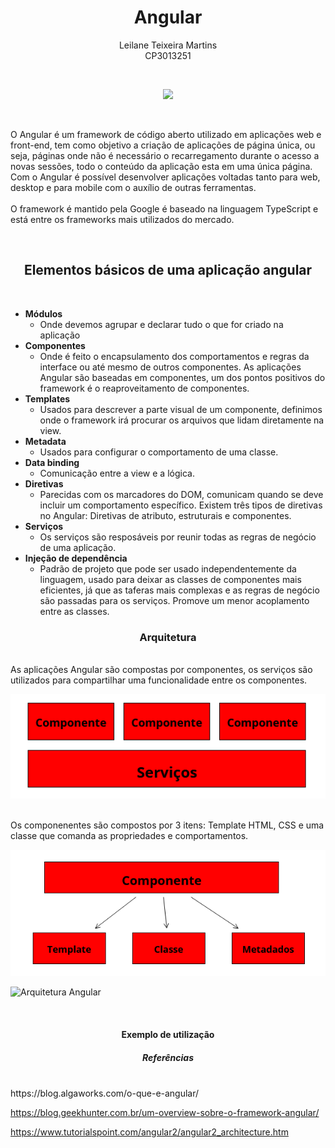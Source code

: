 <h1 align="center"> Angular </h1>
<p align="center"> Leilane Teixeira Martins<br> CP3013251 </p><br>
 
<p align="center"> <img src="https://logodix.com/logo/1305148.gif"> </p>

<br><p> O Angular é um framework de código aberto utilizado em aplicações web e front-end, tem como objetivo a criação de aplicações de página única, ou seja, páginas onde não é necessário o recarregamento durante o acesso a novas sessões, todo o conteúdo da aplicação esta em uma única página. Com o Angular é possível desenvolver aplicações voltadas tanto para web, desktop e para mobile com o auxílio de outras ferramentas. <br><br>
O framework é mantido pela Google é baseado na linguagem TypeScript e está entre os frameworks mais utilizados do mercado. </p><br>

<h2 align="center"> Elementos básicos de uma aplicação angular </h1><br>

- <strong>Módulos</strong>
    - Onde devemos agrupar e declarar tudo o que for criado na aplicação
- <strong>Componentes</strong>
    - Onde é feito o encapsulamento dos comportamentos e regras da interface ou até mesmo de outros componentes. As aplicações Angular são baseadas em componentes, um dos pontos positivos do framework é o reaproveitamento de componentes.
- <strong>Templates</strong>
    - Usados para descrever a parte visual de um componente, definimos onde o framework irá procurar os arquivos que lidam diretamente na view.
- <strong>Metadata</strong>
    - Usados para configurar o comportamento de uma classe.
- <strong>Data binding</strong>
    - Comunicação entre a view e a lógica.
- <strong>Diretivas</strong>
    - Parecidas com os marcadores do DOM, comunicam quando se deve incluir um comportamento específico. Existem três tipos de diretivas no Angular: Diretivas de atributo, estruturais e componentes.
- <strong>Serviços</strong>
    - Os serviços são resposáveis por reunir todas as regras de negócio de uma aplicação.
- <strong>Injeção de dependência</strong>
    - Padrão de projeto que pode ser usado independentemente da linguagem, usado para deixar as classes de componentes mais eficientes, já que as taferas mais complexas e as regras de negócio são passadas para os serviços. Promove um menor acoplamento entre as classes.<br>

<h3 align="center">Arquitetura </h1><br>
As aplicações Angular são compostas por componentes, os serviços são utilizados para compartilhar uma funcionalidade entre os componentes.<br> 

<p align="center"> <img src="https://github.com/LeilaneMartins/Arquitetura-de-Software-Frameworks/blob/master/Imagens/img1.png"><br> </p>

<br>Os componenentes são compostos por 3 itens: Template HTML, CSS e uma classe que comanda as propriedades e comportamentos.<br>

<p align="center"><img src="https://github.com/LeilaneMartins/Arquitetura-de-Software-Frameworks/blob/master/Imagens/img2.png"><br> </p>


![Arquitetura Angular](https://algaworks-blog.s3.amazonaws.com/wp-content/uploads/Building-blocks-angular.png)

<br><h4 align="center"> Exemplo de utilização </h1>

<h5 align="center"> Referências </h1><br>
https://blog.algaworks.com/o-que-e-angular/

https://blog.geekhunter.com.br/um-overview-sobre-o-framework-angular/

https://www.tutorialspoint.com/angular2/angular2_architecture.htm

